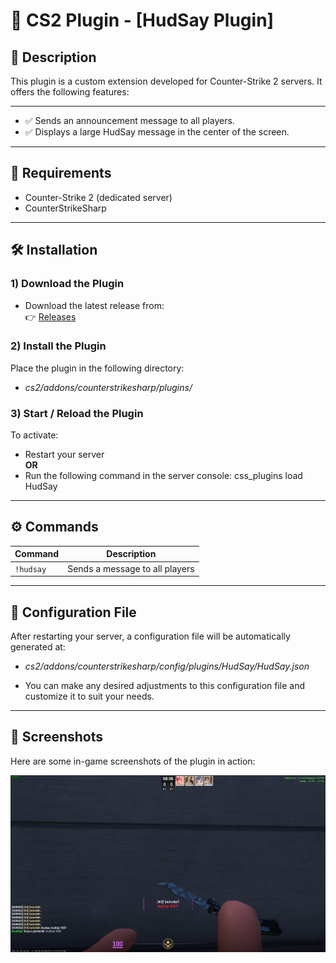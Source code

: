 # 🔫 CS2 Plugin - [HudSay Plugin]

## 📌 Description

This plugin is a custom extension developed for Counter-Strike 2 servers. It offers the following features:

---

- ✅ Sends an announcement message to all players.
- ✅ Displays a large HudSay message in the center of the screen.

---

## 🧩 Requirements

- Counter-Strike 2 (dedicated server)
- CounterStrikeSharp

---

## 🛠️ Installation

### 1) Download the Plugin

- Download the latest release from:  
 👉 [Releases](https://github.com/SwindleR-b/CS2-HudSay/releases)


### 2) Install the Plugin

Place the plugin in the following directory:

- _cs2/addons/counterstrikesharp/plugins/_


### 3) Start / Reload the Plugin

To activate:

- Restart your server  
  **OR**
- Run the following command in the server console:
css_plugins load HudSay

---

## ⚙️ Commands

| Command    | Description                      |
|------------|----------------------------------|
| `!hudsay`  | Sends a message to all players   |

---

## 📁 Configuration File
After restarting your server, a configuration file will be automatically generated at:

- _cs2/addons/counterstrikesharp/config/plugins/HudSay/HudSay.json_

- You can make any desired adjustments to this configuration file and customize it to suit your needs.

---

## 📸 Screenshots

Here are some in-game screenshots of the plugin in action:

<p align="center"> <img src="screenshots/hudsay1.png" alt="HudSay Plugin" width="600"/> </p>
